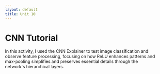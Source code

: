 ```yaml
---
layout: default
title: Unit 10
---
```


# CNN Tutorial

In this activity, I used the CNN Explainer to test image classification and observe feature processing, focusing on how ReLU enhances patterns and max-pooling simplifies and preserves essential details through the network's hierarchical layers.
